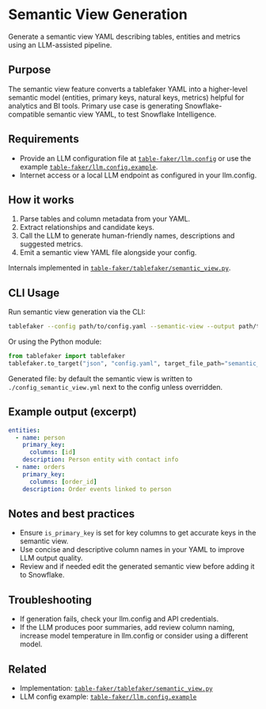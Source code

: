 # Semantic View Generation

Generate a semantic view YAML describing tables, entities and metrics using an LLM-assisted pipeline.

## Purpose

The semantic view feature converts a tablefaker YAML into a higher-level semantic model (entities, primary keys, natural keys, metrics) helpful for analytics and BI tools. Primary use case is generating Snowflake-compatible semantic view YAML, to test Snowflake Intelligence. 

## Requirements

- Provide an LLM configuration file at [`table-faker/llm.config`](table-faker/llm.config:1) or use the example [`table-faker/llm.config.example`](table-faker/llm.config.example:1).
- Internet access or a local LLM endpoint as configured in your llm.config.

## How it works

1. Parse tables and column metadata from your YAML.
2. Extract relationships and candidate keys.
3. Call the LLM to generate human-friendly names, descriptions and suggested metrics.
4. Emit a semantic view YAML file alongside your config.

Internals implemented in [`table-faker/tablefaker/semantic_view.py`](table-faker/tablefaker/semantic_view.py:1).

## CLI Usage

Run semantic view generation via the CLI:

```bash
tablefaker --config path/to/config.yaml --semantic-view --output path/to/output.yml
```

Or using the Python module:

```python
from tablefaker import tablefaker
tablefaker.to_target("json", "config.yaml", target_file_path="semantic_view.yml", semantic_view=True)
```

Generated file: by default the semantic view is written to `./config_semantic_view.yml` next to the config unless overridden.

## Example output (excerpt)

```yaml
entities:
  - name: person
    primary_key:
      columns: [id]
    description: Person entity with contact info
  - name: orders
    primary_key:
      columns: [order_id]
    description: Order events linked to person
```

## Notes and best practices

- Ensure `is_primary_key` is set for key columns to get accurate keys in the semantic view.
- Use concise and descriptive column names in your YAML to improve LLM output quality.
- Review and if needed edit the generated semantic view before adding it to Snowflake.

## Troubleshooting

- If generation fails, check your llm.config and API credentials.
- If the LLM produces poor summaries, add review column naming, increase model temperature in llm.config or consider using a different model.

## Related

- Implementation: [`table-faker/tablefaker/semantic_view.py`](table-faker/tablefaker/semantic_view.py:1)
- LLM config example: [`table-faker/llm.config.example`](table-faker/llm.config.example:1)